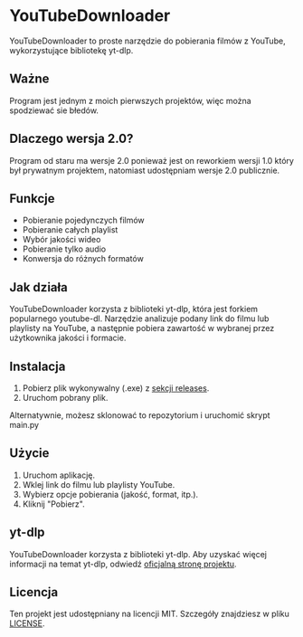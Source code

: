 # YouTubeDownloader
YouTubeDownloader to proste narzędzie do pobierania filmów z YouTube, wykorzystujące bibliotekę yt-dlp.

## Ważne
Program jest jednym z moich pierwszych projektów, więc można spodziewać sie błedów.

## Dlaczego wersja 2.0?
Program od staru ma wersje 2.0 ponieważ jest on reworkiem wersji 1.0 który był prywatnym projektem, natomiast udostępniam wersje 2.0 publicznie.

## Funkcje

- Pobieranie pojedynczych filmów
- Pobieranie całych playlist
- Wybór jakości wideo
- Pobieranie tylko audio
- Konwersja do różnych formatów

## Jak działa

YouTubeDownloader korzysta z biblioteki yt-dlp, która jest forkiem popularnego youtube-dl. Narzędzie analizuje podany link do filmu lub playlisty na YouTube, a następnie pobiera zawartość w wybranej przez użytkownika jakości i formacie.

## Instalacja

1. Pobierz plik wykonywalny (.exe) z [sekcji releases](https://github.com/SnowyColdd/YouTubeDownloader/releases).
2. Uruchom pobrany plik.

Alternatywnie, możesz sklonować to repozytorium i uruchomić skrypt main.py

## Użycie

1. Uruchom aplikację.
2. Wklej link do filmu lub playlisty YouTube.
3. Wybierz opcje pobierania (jakość, format, itp.).
4. Kliknij "Pobierz".

## yt-dlp
YouTubeDownloader korzysta z biblioteki yt-dlp. Aby uzyskać więcej informacji na temat yt-dlp, odwiedź [oficjalną stronę projektu](https://github.com/yt-dlp/yt-dlp).

## Licencja

Ten projekt jest udostępniany na licencji MIT. Szczegóły znajdziesz w pliku [LICENSE](LICENSE).
